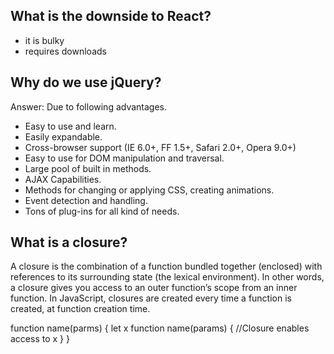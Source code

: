 ## What is the downside to React?
- it is bulky
- requires downloads

## Why do we use jQuery?
Answer:
Due to following advantages.

- Easy to use and learn.
- Easily expandable.
- Cross-browser support (IE 6.0+, FF 1.5+, Safari 2.0+, Opera 9.0+)
- Easy to use for DOM manipulation and traversal.
- Large pool of built in methods.
- AJAX Capabilities.
- Methods for changing or applying CSS, creating animations.
- Event detection and handling.
- Tons of plug-ins for all kind of needs.

## What is a closure?

A closure is the combination of a function bundled together (enclosed) with references to its surrounding state (the lexical environment). In other words, a closure gives you access to an outer function’s scope from an inner function. In JavaScript, closures are created every time a function is created, at function creation time.

function name(parms) {
  let x
  function name(params) {
    //Closure enables access to x
  }
}
